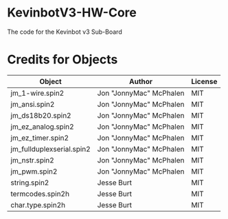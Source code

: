 # KevinbotV3-HW-Core
The code for the Kevinbot v3 Sub-Board

# Credits for Objects

| Object                    | Author                     | License |
| ------------------------- | -------------------------- | ------- |
| jm_1-wire.spin2           | Jon "JonnyMac" McPhalen    | MIT     |
| jm_ansi.spin2             | Jon "JonnyMac" McPhalen    | MIT     |
| jm_ds18b20.spin2          | Jon "JonnyMac" McPhalen    | MIT     |
| jm_ez_analog.spin2        | Jon "JonnyMac" McPhalen    | MIT     |
| jm_ez_timer.spin2         | Jon "JonnyMac" McPhalen    | MIT     |
| jm_fullduplexserial.spin2 | Jon "JonnyMac" McPhalen    | MIT     |
| jm_nstr.spin2             | Jon "JonnyMac" McPhalen    | MIT     |
| jm_pwm.spin2              | Jon "JonnyMac" McPhalen    | MIT     |
| string.spin2              | Jesse Burt                 | MIT     |
| termcodes.spin2h          | Jesse Burt                 | MIT     |
| char.type.spin2h          | Jesse Burt                 | MIT     |